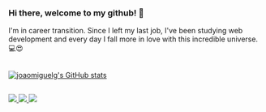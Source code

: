 ### Hi there, welcome to my github! 👋
<p>I'm in career transition. Since I left my last job, I've been studying web development and every day I fall more in love with this incredible universe.💻😍</p>

##


[![joaomiguelg's GitHub stats](https://github-readme-stats.vercel.app/api?username=joaomiguelg&theme=tokyonight&rank_icon=github)](https://github.com/joaomiguelg/github-readme-stats)

##

<div>
  <a href= "https://www.linkedin.com/in/jo%C3%A3o-miguel-gonsalves/"> <img src="https://img.shields.io/badge/LinkedIn-0077B5?style=for-the-badge&logo=linkedin&logoColor=white"> </a>
  <a href= "#"> <img src="https://img.shields.io/badge/Instagram-E4405F?style=for-the-badge&logo=instagram&logoColor=white"> </a>
  <a href= "https://mail.google.com/mail/u/0/#inbox?compose=CllgCHrjFMBPbbfmwPdTdRMxFGZVjggbKRvSBfCrhsHjzGmFlrsKfVHVXGbfJJjMmphftTndcjV"> <img src="https://img.shields.io/badge/Gmail-D14836?style=for-the-badge&logo=gmail&logoColor=white"> </a>
</div>





